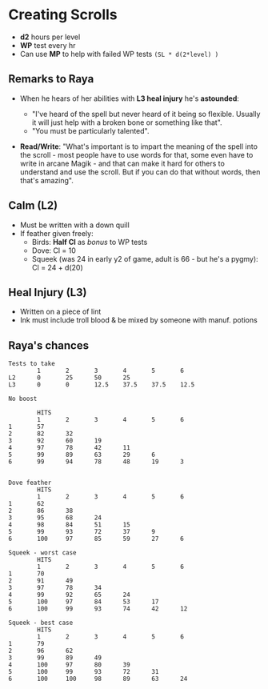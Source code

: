 # Creating Scrolls

- **d2** hours per level
- **WP** test every hr
- Can use **MP** to help with failed WP tests `(SL * d(2*level) )`

## Remarks to Raya

- When he hears of her abilities with **L3 heal injury** he's **astounded**:
  - "I've heard of the spell but never heard of it being so flexible. Usually it will just help with a broken bone or something like that".
  - "You must be particularly talented".

- **Read/Write**: "What's important is to impart the meaning of the spell into the scroll - most people have to use words for that, some even have to write in arcane Magik - and that can make it hard for others to understand and use the scroll. But if you can do that without words, then that's amazing".

## Calm (L2)

- Must be written with a down quill
- If feather given freely:
  - Birds: **Half Cl** as _bonus_ to WP tests
  - Dove: Cl = 10
  - Squeek (was 24 in early y2 of game, adult is 66 - but he's a pygmy): Cl = 24 + d(20)

## Heal Injury (L3)

- Written on a piece of lint
- Ink must include troll blood & be mixed by someone with manuf. potions

## Raya's chances

```text
Tests to take
        1       2       3       4       5       6
L2      0       25      50      25
L3      0       0       12.5    37.5    37.5    12.5

No boost

        HITS
        1       2       3       4       5       6
1       57
2       82      32
3       92      60      19
4       97      78      42      11
5       99      89      63      29      6
6       99      94      78      48      19      3


Dove feather
        HITS
        1       2       3       4       5       6
1       62
2       86      38
3       95      68      24
4       98      84      51      15
5       99      93      72      37      9
6       100     97      85      59      27      6

Squeek - worst case
        HITS
        1       2       3       4       5       6
1       70
2       91      49
3       97      78      34
4       99      92      65      24
5       100     97      84      53      17
6       100     99      93      74      42      12

Squeek - best case
        HITS
        1       2       3       4       5       6
1       79
2       96      62
3       99      89      49
4       100     97      80      39
5       100     99      93      72      31
6       100     100     98      89      63      24

```
